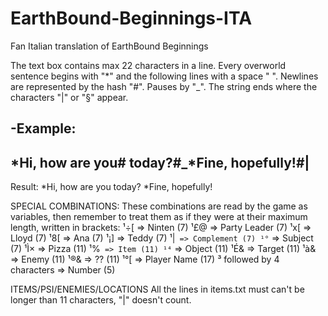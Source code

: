 # EarthBound-Beginnings-ITA
Fan Italian translation of EarthBound Beginnings

The text box contains max 22 characters in a line.
Every overworld sentence begins with "*" and the following lines with a space " ".
Newlines are represented by the hash "#".
Pauses by "_".
The string ends where the characters "|" or "§" appear.

-Example:
----------------------
*Hi, how are you# today?#_*Fine, hopefully!#|
----------------------
Result:
*Hi, how are you
 today?
*Fine, hopefully!

SPECIAL COMBINATIONS:
These combinations are read by the game as variables, then remember to treat them as if they were at their maximum length, written in brackets:
¹÷[ => Ninten (7)
¹£@ => Party Leader (7)
¹x[ => Lloyd (7)
¹8[ => Ana (7)
¹¡] => Teddy (7)
¹|` => Complement (7)
¹°` => Subject (7)
¹Ì× => Pizza (11)
¹%` => Item (11)
¹⁴` => Object (11)
¹É& => Target (11)
¹à& => Enemy (11)
¹®& => ?? (11)
¹°[ => Player Name (17)
³ followed by 4 characters => Number (5)

ITEMS/PSI/ENEMIES/LOCATIONS
All the lines in items.txt must can't be longer than 11 characters, "|" doesn't count.
